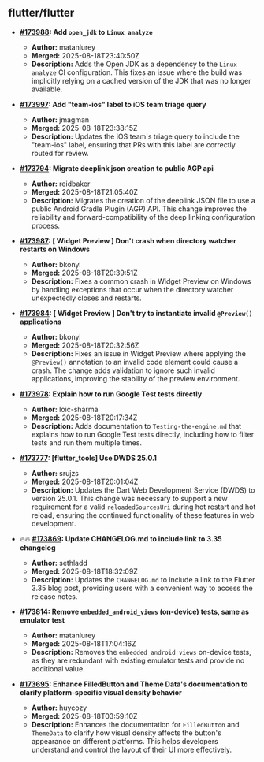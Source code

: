 ## flutter/flutter

- **[#173988](https://github.com/flutter/flutter/pull/173988): Add `open_jdk` to `Linux analyze`**
  - **Author:** matanlurey
  - **Merged:** 2025-08-18T23:40:50Z
  - **Description:** Adds the Open JDK as a dependency to the `Linux analyze` CI configuration. This fixes an issue where the build was implicitly relying on a cached version of the JDK that was no longer available.

- **[#173997](https://github.com/flutter/flutter/pull/173997): Add "team-ios" label to iOS team triage query**
  - **Author:** jmagman
  - **Merged:** 2025-08-18T23:38:15Z
  - **Description:** Updates the iOS team's triage query to include the "team-ios" label, ensuring that PRs with this label are correctly routed for review.

- **[#173794](https://github.com/flutter/flutter/pull/173794): Migrate deeplink json creation to public AGP api**
  - **Author:** reidbaker
  - **Merged:** 2025-08-18T21:05:40Z
  - **Description:** Migrates the creation of the deeplink JSON file to use a public Android Gradle Plugin (AGP) API. This change improves the reliability and forward-compatibility of the deep linking configuration process.

- **[#173987](https://github.com/flutter/flutter/pull/173987): [ Widget Preview ] Don't crash when directory watcher restarts on Windows**
  - **Author:** bkonyi
  - **Merged:** 2025-08-18T20:39:51Z
  - **Description:** Fixes a common crash in Widget Preview on Windows by handling exceptions that occur when the directory watcher unexpectedly closes and restarts.

- **[#173984](https://github.com/flutter/flutter/pull/173984): [ Widget Preview ] Don't try to instantiate invalid `@Preview()` applications**
  - **Author:** bkonyi
  - **Merged:** 2025-08-18T20:32:56Z
  - **Description:** Fixes an issue in Widget Preview where applying the `@Preview()` annotation to an invalid code element could cause a crash. The change adds validation to ignore such invalid applications, improving the stability of the preview environment.

- **[#173978](https://github.com/flutter/flutter/pull/173978): Explain how to run Google Test tests directly**
  - **Author:** loic-sharma
  - **Merged:** 2025-08-18T20:17:34Z
  - **Description:** Adds documentation to `Testing-the-engine.md` that explains how to run Google Test tests directly, including how to filter tests and run them multiple times.

- **[#173777](https://github.com/flutter/flutter/pull/173777): [flutter_tools] Use DWDS 25.0.1**
  - **Author:** srujzs
  - **Merged:** 2025-08-18T20:01:04Z
  - **Description:** Updates the Dart Web Development Service (DWDS) to version 25.0.1. This change was necessary to support a new requirement for a valid `reloadedSourcesUri` during hot restart and hot reload, ensuring the continued functionality of these features in web development.

- 🔥🔥 **[#173869](https://github.com/flutter/flutter/pull/173869): Update CHANGELOG.md to include link to 3.35 changelog**
  - **Author:** sethladd
  - **Merged:** 2025-08-18T18:32:09Z
  - **Description:** Updates the `CHANGELOG.md` to include a link to the Flutter 3.35 blog post, providing users with a convenient way to access the release notes.

- **[#173814](https://github.com/flutter/flutter/pull/173814): Remove `embedded_android_views` (on-device) tests, same as emulator test**
  - **Author:** matanlurey
  - **Merged:** 2025-08-18T17:04:16Z
  - **Description:** Removes the `embedded_android_views` on-device tests, as they are redundant with existing emulator tests and provide no additional value.

- **[#173695](https://github.com/flutter/flutter/pull/173695): Enhance FilledButton and Theme Data's documentation to clarify platform-specific visual density behavior**
  - **Author:** huycozy
  - **Merged:** 2025-08-18T03:59:10Z
  - **Description:** Enhances the documentation for `FilledButton` and `ThemeData` to clarify how visual density affects the button's appearance on different platforms. This helps developers understand and control the layout of their UI more effectively.
